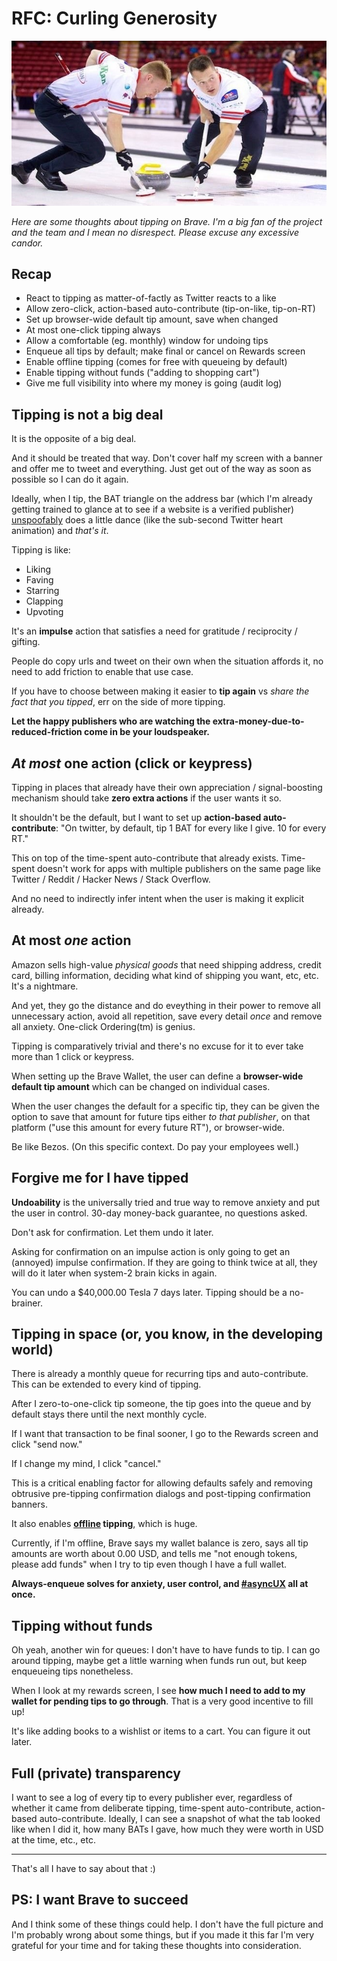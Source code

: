 # RFC: Curling Generosity

[![10x sweeping](curlings-broom-boom.jpg '10x sweeping')](https://ca.sports.yahoo.com/blogs/eh-game/curling-s-broom-boom-leads-to-player-meeting-in-toronto--are-regulations-coming-022117902.html)

_Here are some thoughts about tipping on Brave. I'm a big fan of the project
and the team and I mean no disrespect. Please excuse any excessive candor._

## Recap

- React to tipping as matter-of-factly as Twitter reacts to a like
- Allow zero-click, action-based auto-contribute (tip-on-like, tip-on-RT)
- Set up browser-wide default tip amount, save when changed
- At most one-click tipping always
- Allow a comfortable (eg. monthly) window for undoing tips
- Enqueue all tips by default; make final or cancel on Rewards screen
- Enable offline tipping (comes for free with queueing by default)
- Enable tipping without funds ("adding to shopping cart")
- Give me full visibility into where my money is going (audit log)

## Tipping is not a big deal

It is the opposite of a big deal.

And it should be treated that way. Don't cover half my screen with a banner and
offer me to tweet and everything. Just get out of the way as soon as possible
so I can do it again.

Ideally, when I tip, the BAT triangle on the address bar (which I'm already
getting trained to glance at to see if a website is a verified publisher)
[unspoofably](https://twitter.com/BrendanEich/status/1132330327618117632) does
a little dance (like the sub-second Twitter heart animation) and _that's it_.

Tipping is like:

- Liking
- Faving
- Starring
- Clapping
- Upvoting

It's an **impulse** action that satisfies a need for gratitude / reciprocity /
gifting.

People do copy urls and tweet on their own when the situation affords it, no
need to add friction to enable that use case.

If you have to choose between making it easier to **tip again** vs _share the
fact that you tipped_, err on the side of more tipping.

**Let the happy publishers who are watching the
extra-money-due-to-reduced-friction come in be your loudspeaker.**

## _At most_ one action (click or keypress)

Tipping in places that already have their own appreciation / signal-boosting
mechanism should take **zero extra actions** if the user wants it so.

It shouldn't be the default, but I want to set up **action-based
auto-contribute**: "On twitter, by default, tip 1 BAT for every like I give. 10
for every RT."

This on top of the time-spent auto-contribute that already exists. Time-spent
doesn't work for apps with multiple publishers on the same page like Twitter /
Reddit / Hacker News / Stack Overflow.

And no need to indirectly infer intent when the user is making it explicit
already.

## At most _one_ action

Amazon sells high-value _physical goods_ that need shipping address, credit
card, billing information, deciding what kind of shipping you want, etc, etc.
It's a nightmare.

And yet, they go the distance and do eveything in their power to remove all
unnecessary action, avoid all repetition, save every detail _once_ and remove
all anxiety. One-click Ordering(tm) is genius.

Tipping is comparatively trivial and there's no excuse for it to ever take more
than 1 click or keypress.

When setting up the Brave Wallet, the user can define a **browser-wide default
tip amount** which can be changed on individual cases.

When the user changes the default for a specific tip, they can be given the
option to save that amount for future tips either _to that publisher_, on that
platform ("use this amount for every future RT"), or browser-wide.

Be like Bezos. (On this specific context. Do pay your employees well.)

## Forgive me for I have tipped

**Undoability** is the universally tried and true way to remove anxiety and put
the user in control. 30-day money-back guarantee, no questions asked.

Don't ask for confirmation. Let them undo it later.

Asking for confirmation on an impulse action is only going to get an (annoyed)
impulse confirmation. If they are going to think twice at all, they will do it
later when system-2 brain kicks in again.

You can undo a \$40,000.00 Tesla 7 days later. Tipping should be a no-brainer.

## Tipping in space (or, you know, in the developing world)

There is already a monthly queue for recurring tips and auto-contribute. This
can be extended to every kind of tipping.

After I zero-to-one-click tip someone, the tip goes into the queue and by
default stays there until the next monthly cycle.

If I want that transaction to be final sooner, I go to the Rewards screen and
click "send now."

If I change my mind, I click "cancel."

This is a critical enabling factor for allowing defaults safely and removing
obtrusive pre-tipping confirmation dialogs and post-tipping confirmation
banners.

It also enables
**[offline](https://interplanetarygatsby.com/foreword/ "there is such thing as 'online'")
tipping**, which is huge.

Currently, if I'm offline, Brave says my wallet balance is zero, says all tip
amounts are worth about 0.00 USD, and tells me "not enough tokens, please add
funds" when I try to tip even though I have a full wallet.

**Always-enqueue solves for anxiety, user control, and
[#asyncUX](https://twitter.com/search?q=%23asyncux 'asynchronous user experience')
all at once.**

## Tipping without funds

Oh yeah, another win for queues: I don't have to have funds to tip. I can go
around tipping, maybe get a little warning when funds run out, but keep
enqueueing tips nonetheless.

When I look at my rewards screen, I see **how much I need to add to my wallet
for pending tips to go through**. That is a very good incentive to fill up!

It's like adding books to a wishlist or items to a cart. You can figure it out
later.

## Full (private) transparency

I want to see a log of every tip to every publisher ever, regardless of whether
it came from deliberate tipping, time-spent auto-contribute, action-based
auto-contribute. Ideally, I can see a snapshot of what the tab looked like when
I did it, how many BATs I gave, how much they were worth in USD at the time,
etc., etc.

---

That's all I have to say about that :)

## PS: I want Brave to succeed

And I think some of these things could help. I don't have the full picture and
I'm probably wrong about some things, but if you made it this far I'm very
grateful for your time and for taking these thoughts into consideration.
